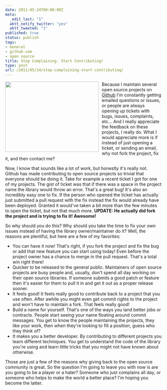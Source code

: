 ```yaml
---
date: 2011-05-24T00:00:00Z
meta:
  _edit_last: "1"
  aktt_notify_twitter: "yes"
  aktt_tweeted: "1"
published: true
status: publish
tags:
- General
- github.com
- open source
title: Stop Complaining. Start Contributing!
type: post
url: /2011/05/24/stop-complaining-start-contributing/
---
```


<img style="float: left; padding-right: 10px" title="stop complaining" src="http://tanamatales.com/wp-content/uploads/2011/05/stop_complaining1.jpg" alt="" width="300" height="225" />

Because I maintain several open source projects on [Github](http://github.com/markbates) I'm constantly getting emailed questions or issues, or people are always opening up tickets with bugs, issues, complaints, etc... And I really appreciate the feedback on these projects, I really do. What I would appreciate more is if instead of just opening a ticket, or sending an email, why not fork the project, fix it, and then contact me?

Now, I know that sounds like a lot of work, but honestly it's really not. Github has made contributing to open source projects so trivial that everyone should be doing it. Take for example a recent ticket I got for one of my projects. The gist of ticket was that if there was a space in the project name the library would throw an error. That's a great bug! It's also an incredibly easy one to fix. If the person who opened the ticket has actually just submitted a pull request with the fix instead the fix would already have been deployed. Granted it would've taken a bit more than the few minutes to open the ticket, but not that much more. **UPDATE: He actually did fork the project and is trying to fix it! Awesome!**

So why should you do this? Why should you take the time to fix your own issues instead of having the library owner/maintainer do it? Well, the reasons are plentiful, but here are a few of my favorites:

* You can have it now! That's right, if you fork the project and fix the bug or add that new feature you can start using today! Even before the project owner has a chance to merge in the pull request. That's a total win right there!
* Quicker to be released to the general public. Maintainers of open source projects are busy people and, usually, don't spend all day working on their open source libraries. If someone submits a good patch or feature then it's easier for them to pull it in and get it out as a proper release sooner.
* It feels good! It feels really good to contribute back to a project that you use often. After awhile you might even get commit rights to the project and won't have to maintain a fork. That feels really good!
* Build a name for yourself. That's one of the ways you land better jobs or contracts. People start seeing your name floating around commit messages. You get to know the people maintaining the projects, they like your work, then when they're looking to fill a position, guess who they think of?
* It makes you a better developer. By contributing to different projects you learn different techniques. You get to understand the code of the library you're using and learn little tricks that you might not have known about otherwise.

Those are just a few of the reasons why giving back to the open source community is great. So the question I'm going to leave you with now is are you going to be a player or a hater? Someone who just complains all day, or someone who helps to make the world a better place? I'm hoping you become the latter.
